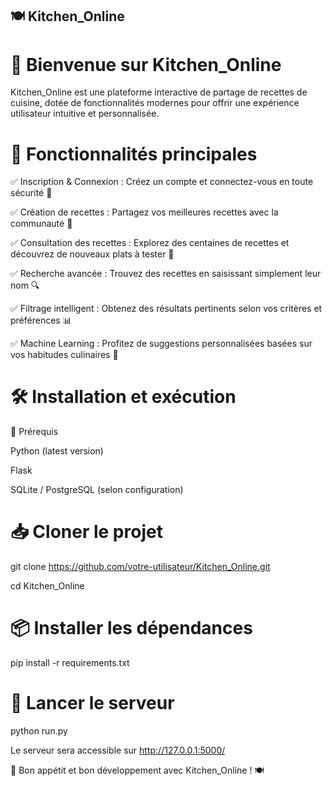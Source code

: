 ## 🍽️ Kitchen_Online

# 🚀 Bienvenue sur Kitchen_Online

Kitchen_Online est une plateforme interactive de partage de recettes de cuisine, dotée de fonctionnalités modernes pour offrir une expérience utilisateur intuitive et personnalisée.

# 🎯 Fonctionnalités principales

✅ Inscription & Connexion : Créez un compte et connectez-vous en toute sécurité 🔑

✅ Création de recettes : Partagez vos meilleures recettes avec la communauté 🍲

✅ Consultation des recettes : Explorez des centaines de recettes et découvrez de nouveaux plats à tester 👀

✅ Recherche avancée : Trouvez des recettes en saisissant simplement leur nom 🔍

✅ Filtrage intelligent : Obtenez des résultats pertinents selon vos critères et préférences 📊

✅ Machine Learning : Profitez de suggestions personnalisées basées sur vos habitudes culinaires 🤖

# 🛠️ Installation et exécution

📌 Prérequis

Python (latest version)

Flask

SQLite / PostgreSQL (selon configuration)

# 📥 Cloner le projet

git clone https://github.com/votre-utilisateur/Kitchen_Online.git

cd Kitchen_Online

# 📦 Installer les dépendances

pip install -r requirements.txt

# 🚀 Lancer le serveur

python run.py

Le serveur sera accessible sur http://127.0.0.1:5000/

🚀 Bon appétit et bon développement avec Kitchen_Online ! 🍽️